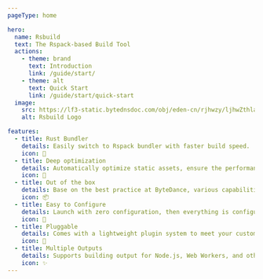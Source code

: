 ```yaml
---
pageType: home

hero:
  name: Rsbuild
  text: The Rspack-based Build Tool
  actions:
    - theme: brand
      text: Introduction
      link: /guide/start/
    - theme: alt
      text: Quick Start
      link: /guide/start/quick-start
  image:
    src: https://lf3-static.bytednsdoc.com/obj/eden-cn/rjhwzy/ljhwZthlaukjlkulzlp/rsbuild/rsbuild-logo-1013.png
    alt: Rsbuild Logo

features:
  - title: Rust Bundler
    details: Easily switch to Rspack bundler with faster build speed.
    icon: 🚀
  - title: Deep optimization
    details: Automatically optimize static assets, ensure the performance of production app.
    icon: 🍭
  - title: Out of the box
    details: Base on the best practice at ByteDance, various capabilities are out-of-the-box.
    icon: 📦
  - title: Easy to Configure
    details: Launch with zero configuration, then everything is configurable.
    icon: 📖
  - title: Pluggable
    details: Comes with a lightweight plugin system to meet your customization needs.
    icon: 🎨
  - title: Multiple Outputs
    details: Supports building output for Node.js, Web Workers, and other environments.
    icon: ✨
---
```

